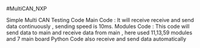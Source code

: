 #MultiCAN_NXP

Simple Multi CAN Testing Code 
Main Code : It  will receive receive and send data continuously , sending speed is 10ms.
Modules Code : This code will send data to main and receive data from main  , here used 11,13,59 modules and 7 main board
Python Code also receive and send data automatically 
